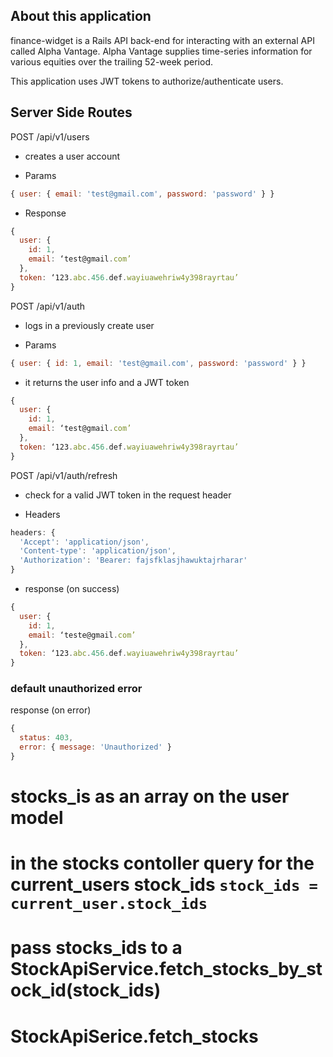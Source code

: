 ## About this application
finance-widget is a Rails API back-end for interacting with an external API called Alpha Vantage. Alpha Vantage supplies time-series information for various equities over the trailing 52-week period. 

This application uses JWT tokens to authorize/authenticate users.

## Server Side Routes 

POST /api/v1/users  
  - creates a user account 

  - Params 

  ```javascript
  { user: { email: 'test@gmail.com', password: 'password' } }
  ```
  
  - Response

  ```javascript
  {
    user: {
      id: 1,
      email: ‘test@gmail.com’ 
    }, 
    token: ‘123.abc.456.def.wayiuawehriw4y398rayrtau’ 
  }
  ```

POST /api/v1/auth 
  - logs in a previously create user 

  - Params 

  ```javascript
  { user: { id: 1, email: 'test@gmail.com', password: 'password' } }
  ```

  - it returns the user info and a JWT token 

  ```javascript
  {
    user: {
      id: 1,
      email: ‘test@gmail.com’ 
    }, 
    token: ‘123.abc.456.def.wayiuawehriw4y398rayrtau’ 
  }
  ```

POST /api/v1/auth/refresh 

  - check for a valid JWT token in the request header 

  - Headers

  ```javascript 
  headers: {
    'Accept': 'application/json',
    'Content-type': 'application/json',
    'Authorization': 'Bearer: fajsfklasjhawuktajrharar'
  }
  ```

  - response (on success)

  ```javascript
  {
    user: {
      id: 1,
      email: ‘teste@gmail.com’ 
    }, 
    token: ‘123.abc.456.def.wayiuawehriw4y398rayrtau’ 
  }
  ```

### default unauthorized error 
  
  response (on error)

  ```javascript
  { 
    status: 403, 
    error: { message: 'Unauthorized' }
  }
  ```

 # stocks_is as an array on the user model 
 # in the stocks contoller query for the current_users stock_ids `stock_ids = current_user.stock_ids`
 # pass stocks_ids to a StockApiService.fetch_stocks_by_stock_id(stock_ids)
 # StockApiSerice.fetch_stocks

